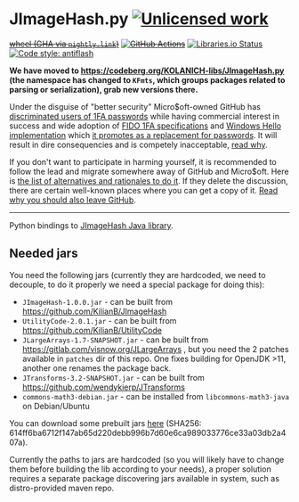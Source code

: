 JImageHash.py [![Unlicensed work](https://raw.githubusercontent.com/unlicense/unlicense.org/master/static/favicon.png)](https://unlicense.org/)
=============
~~[wheel (GHA via `nightly.link`)](https://nightly.link/KOLANICH-libs/JImageHash.py/workflows/CI/master/JImageHash-0.CI-py3-none-any.whl)~~
~~[![GitHub Actions](https://github.com/KOLANICH-libs/JImageHash.py/workflows/CI/badge.svg)](https://github.com/KOLANICH-libs/JImageHash.py/actions/)~~
[![Libraries.io Status](https://img.shields.io/librariesio/github/KOLANICH-libs/JImageHash.py.svg)](https://libraries.io/github/KOLANICH-libs/JImageHash.py)
[![Code style: antiflash](https://img.shields.io/badge/code%20style-antiflash-FFF.svg)](https://codeberg.org/KOLANICH-tools/antiflash.py)

**We have moved to https://codeberg.org/KOLANICH-libs/JImageHash.py (the namespace has changed to `KFmts`, which groups packages related to parsing or serialization), grab new versions there.**

Under the disguise of "better security" Micro$oft-owned GitHub has [discriminated users of 1FA passwords](https://github.blog/2023-03-09-raising-the-bar-for-software-security-github-2fa-begins-march-13/) while having commercial interest in success and wide adoption of [FIDO 1FA specifications](https://fidoalliance.org/specifications/download/) and [Windows Hello implementation](https://support.microsoft.com/en-us/windows/passkeys-in-windows-301c8944-5ea2-452b-9886-97e4d2ef4422) which [it promotes as a replacement for passwords](https://github.blog/2023-07-12-introducing-passwordless-authentication-on-github-com/). It will result in dire consequencies and is competely inacceptable, [read why](https://codeberg.org/KOLANICH/Fuck-GuanTEEnomo).

If you don't want to participate in harming yourself, it is recommended to follow the lead and migrate somewhere away of GitHub and Micro$oft. Here is [the list of alternatives and rationales to do it](https://github.com/orgs/community/discussions/49869). If they delete the discussion, there are certain well-known places where you can get a copy of it. [Read why you should also leave GitHub](https://codeberg.org/KOLANICH/Fuck-GuanTEEnomo).

---

Python bindings to [JImageHash Java library](https://github.com/KilianB/JImageHash).


Needed jars
-----------

You need the following jars (currently they are hardcoded, we need to decouple, to do it properly we need a special package for doing this):

* `JImageHash-1.0.0.jar` - can be built from https://github.com/KilianB/JImageHash
* `UtilityCode-2.0.1.jar` - can be built from https://github.com/KilianB/UtilityCode
* `JLargeArrays-1.7-SNAPSHOT.jar` - can be built from https://gitlab.com/visnow.org/JLargeArrays , but you need the 2 patches available in `patches` dir of this repo. One fixes building for OpenJDK >11, another one renames the package back.
* `JTransforms-3.2-SNAPSHOT.jar` - can be built from https://github.com/wendykierp/JTransforms
* `commons-math3-debian.jar` - can be installed from `libcommons-math3-java` on Debian/Ubuntu

You can download some prebuilt jars [here](https://github.com/KOLANICH-libs/JImageHash.py/files/8116829/jars.zip) (SHA256: 614ff6ba6712f147ab65d220debb996b7d60e6ca989033776ce33a03db2a407a).

Currently the paths to jars are hardcoded (so you will likely have to change them before building the lib according to your needs), a proper solution requires a separate package discovering jars available in system, such as distro-provided maven repo.
